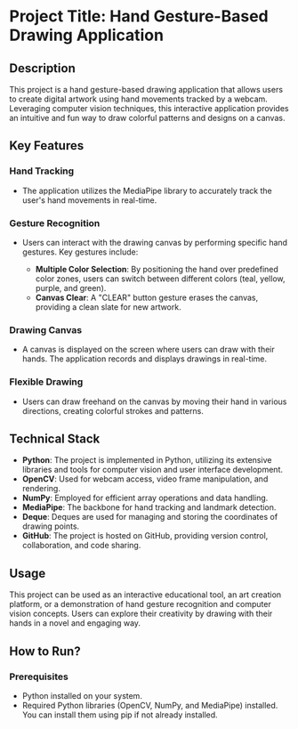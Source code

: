 # Project Title: Hand Gesture-Based Drawing Application

## Description

This project is a hand gesture-based drawing application that allows users to create digital artwork using hand movements tracked by a webcam. Leveraging computer vision techniques, this interactive application provides an intuitive and fun way to draw colorful patterns and designs on a canvas.

## Key Features

### Hand Tracking

- The application utilizes the MediaPipe library to accurately track the user's hand movements in real-time.

### Gesture Recognition

- Users can interact with the drawing canvas by performing specific hand gestures. Key gestures include:

  - **Multiple Color Selection**: By positioning the hand over predefined color zones, users can switch between different colors (teal, yellow, purple, and green).
  - **Canvas Clear**: A "CLEAR" button gesture erases the canvas, providing a clean slate for new artwork.

### Drawing Canvas

- A canvas is displayed on the screen where users can draw with their hands. The application records and displays drawings in real-time.

### Flexible Drawing

- Users can draw freehand on the canvas by moving their hand in various directions, creating colorful strokes and patterns.

## Technical Stack

- **Python**: The project is implemented in Python, utilizing its extensive libraries and tools for computer vision and user interface development.
- **OpenCV**: Used for webcam access, video frame manipulation, and rendering.
- **NumPy**: Employed for efficient array operations and data handling.
- **MediaPipe**: The backbone for hand tracking and landmark detection.
- **Deque**: Deques are used for managing and storing the coordinates of drawing points.
- **GitHub**: The project is hosted on GitHub, providing version control, collaboration, and code sharing.

## Usage

This project can be used as an interactive educational tool, an art creation platform, or a demonstration of hand gesture recognition and computer vision concepts. Users can explore their creativity by drawing with their hands in a novel and engaging way.

## How to Run?

### Prerequisites

- Python installed on your system.
- Required Python libraries (OpenCV, NumPy, and MediaPipe) installed. You can install them using pip if not already installed.

